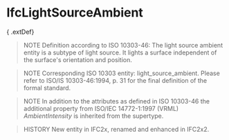 # IfcLightSourceAmbient

{ .extDef}<!-- end of definition -->
> NOTE  Definition according to ISO 10303-46:
> The light source ambient entity is a subtype of light source. It lights a surface independent of the surface's orientation and position.

> NOTE  Corresponding ISO 10303 entity: light_source_ambient. Please refer to ISO/IS 10303-46:1994, p. 31 for the final definition of the formal standard.

> NOTE  In addition to the attributes as defined in ISO 10303-46 the additional property from ISO/IEC 14772-1:1997 (VRML) _AmbientIntensity_ is inherited from the supertype.

> HISTORY  New entity in IFC2x, renamed and enhanced in IFC2x2.
